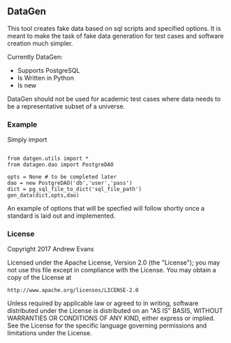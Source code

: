 ## DataGen

This tool creates fake data based on sql scripts and specified options. It is meant to make the task of fake data generation for test cases and software creation much simpler.

Currently DataGen:
 - Supports PostgreSQL
 - Is Written in Python
 - Is new
 
DataGen should not be used for academic test cases where data needs to be a representative subset of a universe.
 
### Example 

Simply import 

```

from datgen.utils import *
from datagen.dao import PostgreDAO

opts = None # to be completed later
dao = new PostgreDAO('db','user','pass')
dict = pg_sql_file_to_dict('sql_file_path')
gen_data(dict,opts,dao)

```

An example of options that will be specfied will follow shortly once a standard is laid out and implemented.

### License

Copyright 2017 Andrew Evans

Licensed under the Apache License, Version 2.0 (the "License");
you may not use this file except in compliance with the License.
You may obtain a copy of the License at

    http://www.apache.org/licenses/LICENSE-2.0

Unless required by applicable law or agreed to in writing, software
distributed under the License is distributed on an "AS IS" BASIS,
WITHOUT WARRANTIES OR CONDITIONS OF ANY KIND, either express or implied.
See the License for the specific language governing permissions and
limitations under the License.